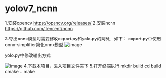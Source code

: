 # yolov7_ncnn

1.安装opencv https://opencv.org/releases/
2.安装ncnn   https://github.com/Tencent/ncnn

3.导出onnx模型时需要修改export.py和yolo.py的两处，如下：
export.py中使用onnx-simplifier简化onnx模型
![image](https://user-images.githubusercontent.com/68861091/179701738-919a3a14-304a-45fd-9c01-dff3cee1cb39.png)

yolo.py中修改输出方式

![image](https://user-images.githubusercontent.com/68861091/179702312-fda93f87-c8ef-4e17-b9be-da5a60a25b45.png)
4.下载本项目，进入项目文件夹下
5.打开终端执行
 mkdir build
 cd build
 cmake ..
 make
 
